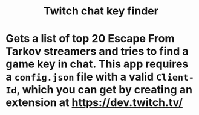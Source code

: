 <h1 align="center">Twitch chat key finder<h1>


Gets a list of top 20 Escape From Tarkov streamers and tries to find a game key in chat.
This app requires a ```config.json``` file with a valid ```Client-Id```, which you can get by creating an extension at https://dev.twitch.tv/


